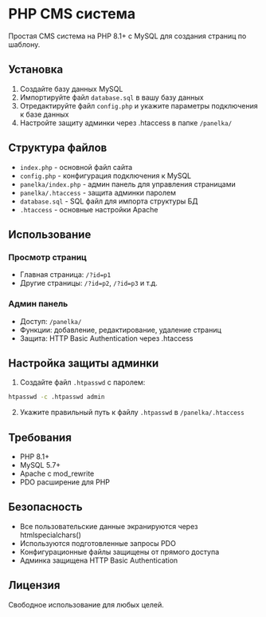# PHP CMS система

Простая CMS система на PHP 8.1+ с MySQL для создания страниц по шаблону.

## Установка

1. Создайте базу данных MySQL
2. Импортируйте файл `database.sql` в вашу базу данных
3. Отредактируйте файл `config.php` и укажите параметры подключения к базе данных
4. Настройте защиту админки через .htaccess в папке `/panelka/`

## Структура файлов

- `index.php` - основной файл сайта
- `config.php` - конфигурация подключения к MySQL
- `panelka/index.php` - админ панель для управления страницами
- `panelka/.htaccess` - защита админки паролем
- `database.sql` - SQL файл для импорта структуры БД
- `.htaccess` - основные настройки Apache

## Использование

### Просмотр страниц
- Главная страница: `/?id=p1`
- Другие страницы: `/?id=p2`, `/?id=p3` и т.д.

### Админ панель
- Доступ: `/panelka/`
- Функции: добавление, редактирование, удаление страниц
- Защита: HTTP Basic Authentication через .htaccess

## Настройка защиты админки

1. Создайте файл `.htpasswd` с паролем:
```bash
htpasswd -c .htpasswd admin
```

2. Укажите правильный путь к файлу `.htpasswd` в `/panelka/.htaccess`

## Требования

- PHP 8.1+
- MySQL 5.7+
- Apache с mod_rewrite
- PDO расширение для PHP

## Безопасность

- Все пользовательские данные экранируются через htmlspecialchars()
- Используются подготовленные запросы PDO
- Конфигурационные файлы защищены от прямого доступа
- Админка защищена HTTP Basic Authentication

## Лицензия

Свободное использование для любых целей.